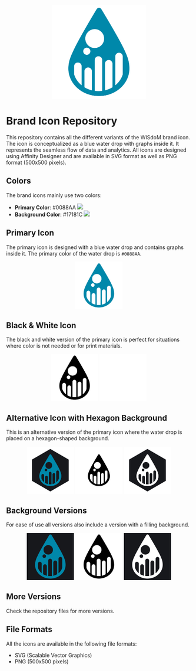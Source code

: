 <p align="center">
  <img width="256" src="https://raw.githubusercontent.com/wisdom-oss/brand/main/svg/standalone_color.svg">
</p>

# Brand Icon Repository

This repository contains all the different variants of the WISdoM brand icon. 
The icon is conceptualized as a blue water drop with graphs inside it. 
It represents the seamless flow of data and analytics. 
All icons are designed using Affinity Designer and are available in SVG format 
as well as PNG format (500x500 pixels).


## Colors

The brand icons mainly use two colors:

- **Primary Color**: #0088AA ![](https://via.placeholder.com/12/0088AA?text=%20)
- **Background Color**: #17181C ![](https://via.placeholder.com/12/17181C?text=%20)


## Primary Icon

The primary icon is designed with a blue water drop and contains graphs inside it. The primary color of the water drop is `#0088AA`.

<p align="center">
  <img width="128" src="https://raw.githubusercontent.com/wisdom-oss/brand/main/svg/standalone_color.svg">
</p>


## Black & White Icon

The black and white version of the primary icon is perfect for situations where 
color is not needed or for print materials. 

<p align="center">
  <img width="128" src="https://raw.githubusercontent.com/wisdom-oss/brand/main/svg/standalone_black.svg">
  <img width="128" src="https://raw.githubusercontent.com/wisdom-oss/brand/main/svg/standalone_white.svg">
</p>


## Alternative Icon with Hexagon Background

This is an alternative version of the primary icon where the water drop is 
placed on a hexagon-shaped background.

<p align="center">
  <img width="128" src="https://raw.githubusercontent.com/wisdom-oss/brand/main/svg/alternative_color.svg">
  <img width="128" src="https://raw.githubusercontent.com/wisdom-oss/brand/main/svg/alternative_black.svg">
  <img width="128" src="https://raw.githubusercontent.com/wisdom-oss/brand/main/svg/alternative_white.svg">
</p>


## Background Versions

For ease of use all versions also include a version with a filling background.

<p align="center">
  <img width="128" src="https://raw.githubusercontent.com/wisdom-oss/brand/main/svg/background_color.svg">
  <img width="128" src="https://raw.githubusercontent.com/wisdom-oss/brand/main/svg/background_black.svg">
  <img width="128" src="https://raw.githubusercontent.com/wisdom-oss/brand/main/svg/background_white.svg">
</p>


## More Versions

Check the repository files for more versions.

## File Formats

All the icons are available in the following file formats:

- SVG (Scalable Vector Graphics)
- PNG (500x500 pixels)
